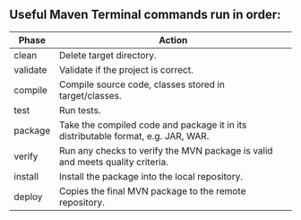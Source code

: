 ## Useful Maven Terminal commands run in order:


| Phase    | Action                                                        |
|----------|--------------------------------------------------------------|
| clean    | Delete target directory.                                     |
| validate | Validate if the project is correct.                          |
| compile  | Compile source code, classes stored in target/classes.       |
| test     | Run tests.                                                   |
| package  | Take the compiled code and package it in its distributable format, e.g. JAR, WAR. |
| verify   | Run any checks to verify the MVN package is valid and meets quality criteria. |
| install  | Install the package into the local repository.                |
| deploy   | Copies the final MVN package to the remote repository.        |
~~~~